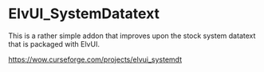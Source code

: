 # ElvUI_SystemDatatext
This is a rather simple addon that improves upon the stock system datatext that is packaged with ElvUI.

https://wow.curseforge.com/projects/elvui_systemdt
